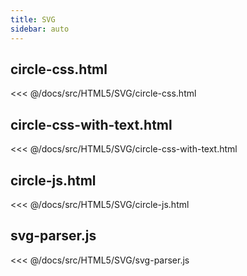```yaml
---
title: SVG
sidebar: auto
---
```


## circle-css.html
<<< @/docs/src/HTML5/SVG/circle-css.html

## circle-css-with-text.html
<<< @/docs/src/HTML5/SVG/circle-css-with-text.html

## circle-js.html
<<< @/docs/src/HTML5/SVG/circle-js.html

## svg-parser.js
<<< @/docs/src/HTML5/SVG/svg-parser.js
